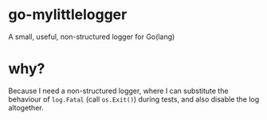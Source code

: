# go-mylittlelogger

A small, useful, non-structured logger for Go(lang)

# why?

Because I need a non-structured logger, where I can substitute the behaviour
of `log.Fatal` (call `os.Exit()`) during tests, and also disable the log
altogether.
